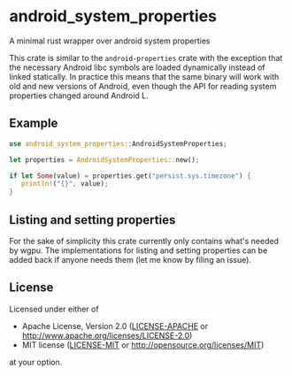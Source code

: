 # android_system_properties

A minimal rust wrapper over android system properties


This crate is similar to the `android-properties` crate with the exception that
the necessary Android libc symbols are loaded dynamically instead of linked
statically. In practice this means that the same binary will work with old and
new versions of Android, even though the API for reading system properties changed
around Android L.

## Example

```rust
use android_system_properties::AndroidSystemProperties;

let properties = AndroidSystemProperties::new();

if let Some(value) = properties.get("persist.sys.timezone") {
   println!("{}", value);
}
```

## Listing and setting properties

For the sake of simplicity this crate currently only contains what's needed by wgpu.
The implementations for listing and setting properties can be added back if anyone needs
them (let me know by filing an issue).

## License

Licensed under either of

 * Apache License, Version 2.0 ([LICENSE-APACHE](LICENSE-APACHE) or http://www.apache.org/licenses/LICENSE-2.0)
 * MIT license ([LICENSE-MIT](LICENSE-MIT) or http://opensource.org/licenses/MIT)

at your option.
